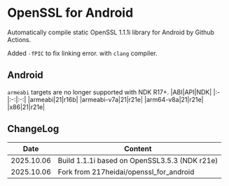 # OpenSSL for Android
Automatically compile static OpenSSL 1.1.1i library for Android by Github Actions.

Added `-fPIC` to fix linking error.
with `clang` compiler.

## Android
`armeabi` targets are no longer supported with NDK R17+.
|ABI|API|NDK|
|:-|:-:|:-:|
|armeabi|21|r16b|
|armeabi-v7a|21|r21e|
|arm64-v8a|21|r21e|
|x86|21|r21e|

## ChangeLog
| Date      | Content                                                              |
|-----------|----------------------------------------------------------------------|
| 2025.10.06 | Build 1.1.1i based on OpenSSL3.5.3 (NDK r21e) |
| 2025.10.06 | Fork from 217heidai/openssl_for_android |
